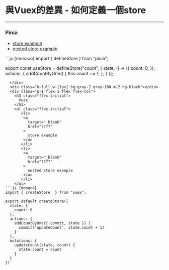 <h1>與Vuex的差異 - 如何定義一個store</h1>
<hr>
<div class="flex h-full">
  <div class="p-1 flex-1 flex flex-col">
   <h3 class="flex-0 flex-initial">Pinia</h3>
   <ul class="flex-initial">
      <li>
        <a 
          target="_blank" 
          href="????"
        >
          store example
        </a>
      </li>
      <li>
        <a 
          target="_blank" 
          href="????"
        >
          nested store example
        </a>
      </li>
    </ul>
```js {monaco}
import { defineStore } from "pinia";

export const useStore = defineStore("count", {
  state: () => ({
    count: 0,
  }),
  actions: {
    addCountByOne() {
      this.count += 1;
    },
  }
});
```
  </div>
  <div class="h-full w-[1px] bg-gray-2 gray-100 m-2 bg-black"></div>
  <div class="p-1 flex-1 flex flex-col">
    <h3 class="flex-initial">
      Vuex
    </h3>
    <ul class="flex-initial">
       <li>
        <a 
          target="_blank" 
          href="????"
        >
          store example
        </a>
       </li>
       <li>
        <a 
          target="_blank" 
          href="????"
        >
          nested store example
        </a>
       </li>
    </ul>
```js {monaco}
import { createStore  } from "vuex";

export default createStore({
  state: {
    count: 0
  },
  actions: {
    addCountByOne({ commit, state }) {
      commit('updateCount', state.count + 1)
    }
  },
  mutations: {
    updateCount(state, count) {
      state.count = count
    }
  }
})
```
  </div>
</div>